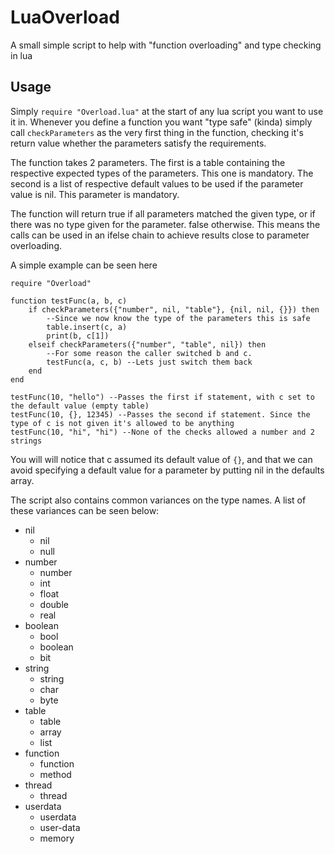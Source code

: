 LuaOverload
============

A small simple script to help with "function overloading" and type checking in lua

Usage
------------

Simply ```require "Overload.lua"``` at the start of any lua script you want to use it in.
Whenever you define a function you want "type safe" (kinda) simply call ```checkParameters``` as the very first thing in the function, checking it's return value whether the parameters satisfy the requirements.

The function takes 2 parameters. The first is a table containing the respective expected types of the parameters. This one is mandatory. The second is a list of respective default values to be used if the parameter value is nil. This parameter is mandatory.

The function will return true if all parameters matched the given type, or if there was no type given for the parameter. false otherwise. This means the calls can be used in an ifelse chain to achieve results close to parameter overloading.

A simple example can be seen here

```
require "Overload"

function testFunc(a, b, c)
    if checkParameters({"number", nil, "table"}, {nil, nil, {}}) then
        --Since we now know the type of the parameters this is safe
        table.insert(c, a)
        print(b, c[1])
    elseif checkParameters({"number", "table", nil}) then
        --For some reason the caller switched b and c.
        testFunc(a, c, b) --Lets just switch them back
    end
end

testFunc(10, "hello") --Passes the first if statement, with c set to the default value (empty table)
testFunc(10, {}, 12345) --Passes the second if statement. Since the type of c is not given it's allowed to be anything
testFunc(10, "hi", "hi") --None of the checks allowed a number and 2 strings
```
You will will notice that c assumed its default value of ```{}```, and that we can avoid specifying a default value for a parameter by putting nil in the defaults array.

The script also contains common variances on the type names. A list of these variances can be seen below:
* nil
  * nil
  * null
* number
  * number
  * int
  * float
  * double
  * real
* boolean
  * bool
  * boolean
  * bit
* string
  * string
  * char
  * byte
* table
  * table
  * array
  * list
* function
  * function
  * method
* thread
  * thread
* userdata
  * userdata
  * user-data
  * memory
